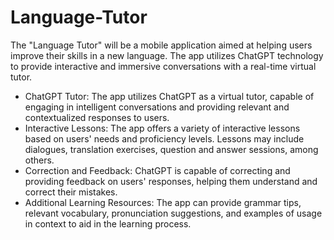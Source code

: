 # Language-Tutor

The "Language Tutor" will be a mobile application aimed at helping users improve their skills in a new language. The app utilizes ChatGPT technology to provide interactive and immersive conversations with a real-time virtual tutor.
- ChatGPT Tutor: The app utilizes ChatGPT as a virtual tutor, capable of engaging in intelligent conversations and providing relevant and contextualized responses to users.
- Interactive Lessons: The app offers a variety of interactive lessons based on users' needs and proficiency levels. Lessons may include dialogues, translation exercises, question and answer sessions, among others.
- Correction and Feedback: ChatGPT is capable of correcting and providing feedback on users' responses, helping them understand and correct their mistakes.
- Additional Learning Resources: The app can provide grammar tips, relevant vocabulary, pronunciation suggestions, and examples of usage in context to aid in the learning process.

